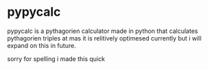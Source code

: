 # pypycalc

pypycalc is a pythagorien calculator made in python that calculates pythagorien triples at mas
it is relitively optimesed currently but i will expand on this in future.



sorry for spelling i made this quick
